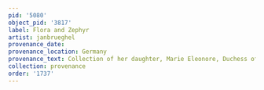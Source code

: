 ```yaml
---
pid: '5080'
object_pid: '3817'
label: Flora and Zephyr
artist: janbrueghel
provenance_date:
provenance_location: Germany
provenance_text: Collection of her daughter, Marie Eleonore, Duchess of Razivill
collection: provenance
order: '1737'
---
```

